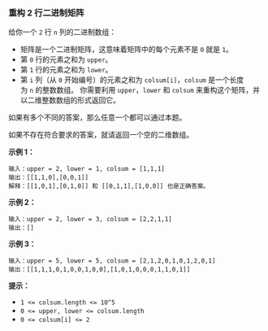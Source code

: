 ### 重构 2 行二进制矩阵 ###
给你一个 `2` 行 `n` 列的二进制数组：

* 矩阵是一个二进制矩阵，这意味着矩阵中的每个元素不是 `0` 就是 `1`。
* 第 `0` 行的元素之和为 `upper`。
* 第 `1` 行的元素之和为 `lower`。
* 第 `i` 列（从 `0` 开始编号）的元素之和为 `colsum[i]`，`colsum` 是一个长度为 `n` 的整数数组。
你需要利用 `upper`，`lower` 和 `colsum` 来重构这个矩阵，并以二维整数数组的形式返回它。

如果有多个不同的答案，那么任意一个都可以通过本题。

如果不存在符合要求的答案，就请返回一个空的二维数组。



**示例 1：**

```
输入：upper = 2, lower = 1, colsum = [1,1,1]
输出：[[1,1,0],[0,0,1]]
解释：[[1,0,1],[0,1,0]] 和 [[0,1,1],[1,0,0]] 也是正确答案。
```

**示例 2：**

```
输入：upper = 2, lower = 3, colsum = [2,2,1,1]
输出：[]
```

**示例 3：**

```
输入：upper = 5, lower = 5, colsum = [2,1,2,0,1,0,1,2,0,1]
输出：[[1,1,1,0,1,0,0,1,0,0],[1,0,1,0,0,0,1,1,0,1]]
```



**提示：**

* `1 <= colsum.length <= 10^5`
* `0 <= upper, lower <= colsum.length`
* `0 <= colsum[i] <= 2`

